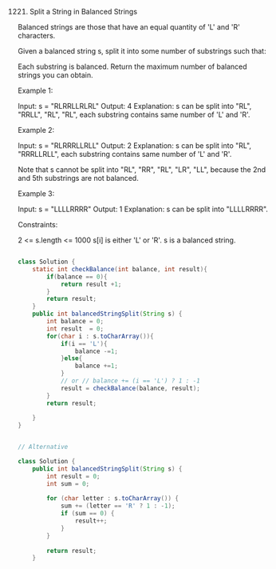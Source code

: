 
1221. Split a String in Balanced Strings

Balanced strings are those that have an equal quantity of 'L' and 'R' characters.

Given a balanced string s, split it into some number of substrings such that:

Each substring is balanced.
Return the maximum number of balanced strings you can obtain.


Example 1:
  
  Input: s = "RLRRLLRLRL"
  Output: 4
  Explanation: s can be split into "RL", "RRLL", "RL", "RL", 
  each substring contains same number of 'L' and 'R'.

Example 2:

  Input: s = "RLRRRLLRLL"
  Output: 2
  Explanation: s can be split into "RL", "RRRLLRLL", each substring contains same number of 'L' and 'R'.

Note that s cannot be split into "RL", "RR", "RL", "LR", "LL", because the 
2nd and 5th substrings are not balanced.

Example 3:

  Input: s = "LLLLRRRR"
  Output: 1
  Explanation: s can be split into "LLLLRRRR".
 
Constraints:

  2 <= s.length <= 1000
  s[i] is either 'L' or 'R'.
  s is a balanced string.

```java

class Solution {
    static int checkBalance(int balance, int result){
        if(balance == 0){
            return result +1;
        }
        return result;
    }
    public int balancedStringSplit(String s) {
        int balance = 0;
        int result  = 0;
        for(char i : s.toCharArray()){
            if(i == 'L'){
                balance -=1;
            }else{
                balance +=1;
            }
            // or // balance += (i == 'L') ? 1 : -1
            result = checkBalance(balance, result);
        }
        return result;
        
    }
}


// Alternative

class Solution {
    public int balancedStringSplit(String s) {
        int result = 0;
        int sum = 0;
        
        for (char letter : s.toCharArray()) {
            sum += (letter == 'R' ? 1 : -1);
            if (sum == 0) {
                result++;
            }
        }
        
        return result;
    }

```
